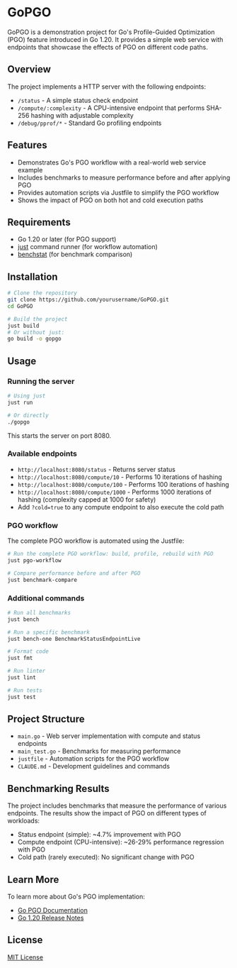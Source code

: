 # GoPGO

GoPGO is a demonstration project for Go's Profile-Guided Optimization (PGO) feature introduced in Go 1.20. It provides a simple web service with endpoints that showcase the effects of PGO on different code paths.

## Overview

The project implements a HTTP server with the following endpoints:

- `/status` - A simple status check endpoint
- `/compute/:complexity` - A CPU-intensive endpoint that performs SHA-256 hashing with adjustable complexity
- `/debug/pprof/*` - Standard Go profiling endpoints

## Features

- Demonstrates Go's PGO workflow with a real-world web service example
- Includes benchmarks to measure performance before and after applying PGO
- Provides automation scripts via Justfile to simplify the PGO workflow
- Shows the impact of PGO on both hot and cold execution paths

## Requirements

- Go 1.20 or later (for PGO support)
- [just](https://github.com/casey/just) command runner (for workflow automation)
- [benchstat](https://pkg.go.dev/golang.org/x/perf/cmd/benchstat) (for benchmark comparison)

## Installation

```bash
# Clone the repository
git clone https://github.com/yourusername/GoPGO.git
cd GoPGO

# Build the project
just build
# Or without just:
go build -o gopgo
```

## Usage

### Running the server

```bash
# Using just
just run

# Or directly
./gopgo
```

This starts the server on port 8080.

### Available endpoints

- `http://localhost:8080/status` - Returns server status
- `http://localhost:8080/compute/10` - Performs 10 iterations of hashing
- `http://localhost:8080/compute/100` - Performs 100 iterations of hashing
- `http://localhost:8080/compute/1000` - Performs 1000 iterations of hashing (complexity capped at 1000 for safety)
- Add `?cold=true` to any compute endpoint to also execute the cold path

### PGO workflow

The complete PGO workflow is automated using the Justfile:

```bash
# Run the complete PGO workflow: build, profile, rebuild with PGO
just pgo-workflow

# Compare performance before and after PGO
just benchmark-compare
```

### Additional commands

```bash
# Run all benchmarks
just bench

# Run a specific benchmark
just bench-one BenchmarkStatusEndpointLive

# Format code
just fmt

# Run linter
just lint

# Run tests
just test
```

## Project Structure

- `main.go` - Web server implementation with compute and status endpoints
- `main_test.go` - Benchmarks for measuring performance
- `justfile` - Automation scripts for the PGO workflow
- `CLAUDE.md` - Development guidelines and commands

## Benchmarking Results

The project includes benchmarks that measure the performance of various endpoints. The results show the impact of PGO on different types of workloads:

- Status endpoint (simple): ~4.7% improvement with PGO
- Compute endpoint (CPU-intensive): ~26-29% performance regression with PGO
- Cold path (rarely executed): No significant change with PGO

## Learn More

To learn more about Go's PGO implementation:

- [Go PGO Documentation](https://go.dev/doc/pgo)
- [Go 1.20 Release Notes](https://go.dev/doc/go1.20)

## License

[MIT License](LICENSE)